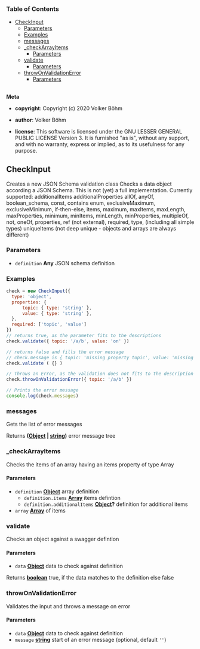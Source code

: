 <!-- Generated by documentation.js. Update this documentation by updating the source code. -->

### Table of Contents

-   [CheckInput][1]
    -   [Parameters][2]
    -   [Examples][3]
    -   [messages][4]
    -   [\_checkArrayItems][5]
        -   [Parameters][6]
    -   [validate][7]
        -   [Parameters][8]
    -   [throwOnValidationError][9]
        -   [Parameters][10]

## 

**Meta**

-   **copyright**: Copyright (c) 2020 Volker Böhm

-   **author**: Volker Böhm
-   **license**: This software is licensed under the GNU LESSER GENERAL PUBLIC LICENSE Version 3. It is furnished
    "as is", without any support, and with no warranty, express or implied, as to its usefulness for
    any purpose.

## CheckInput

Creates a new JSON Schema validation class
Checks a data object according a JSON Schema. This is not (yet) a full implementation. Currently supported:
additionalItems
additionalProperties
allOf,
anyOf,
boolean_schema,
const,
contains
enum,
exclusiveMaximum,
exclusiveMinimum,
if-then-else,
items,
maximum,
maxItems,
maxLength,
maxProperties,
minimum,
minItems,
minLength,
minProperties,
multipleOf,
not,
oneOf,
properties,
ref (not external),
required,
type, (including all simple types)
uniqueItems (not deep unique - objects and arrays are always different)

### Parameters

-   `definition` **Any** JSON schema definition

### Examples

```javascript
check = new CheckInput({
  type: 'object',
  properties: {
      topic: { type: 'string' },
      value: { type: 'string' },
  },
  required: ['topic', 'value']
})
// returns true, as the parameter fits to the descriptions
check.validate({ topic: '/a/b', value: 'on' })

// returns false and fills the error message
// check.message is { topic: 'missing property topic', value: 'missing property value' }
check.validate ( {} )

// Throws an Error, as the validation does not fits to the description
check.throwOnValidationError({ topic: '/a/b' })

// Prints the error message
console.log(check.messages)
```

### messages

Gets the list of error messages

Returns **([Object][11] \| [string][12])** error message tree

### \_checkArrayItems

Checks the items of an array having an items property of type Array

#### Parameters

-   `definition` **[Object][11]** array definition
    -   `definition.items` **[Array][13]** items defintion
    -   `definition.additionalItems` **[Object][11]?** definition for additional items
-   `array` **[Array][13]** of items

### validate

Checks an object against a swagger defintion

#### Parameters

-   `data` **[Object][11]** data to check against definition

Returns **[boolean][14]** true, if the data matches to the definition else false

### throwOnValidationError

Validates the input and throws a message on error

#### Parameters

-   `data` **[Object][11]** data to check against definition
-   `message` **[string][12]** start of an error message (optional, default `''`)

[1]: #checkinput

[2]: #parameters

[3]: #examples

[4]: #messages

[5]: #_checkarrayitems

[6]: #parameters-1

[7]: #validate

[8]: #parameters-2

[9]: #throwonvalidationerror

[10]: #parameters-3

[11]: https://developer.mozilla.org/docs/Web/JavaScript/Reference/Global_Objects/Object

[12]: https://developer.mozilla.org/docs/Web/JavaScript/Reference/Global_Objects/String

[13]: https://developer.mozilla.org/docs/Web/JavaScript/Reference/Global_Objects/Array

[14]: https://developer.mozilla.org/docs/Web/JavaScript/Reference/Global_Objects/Boolean
